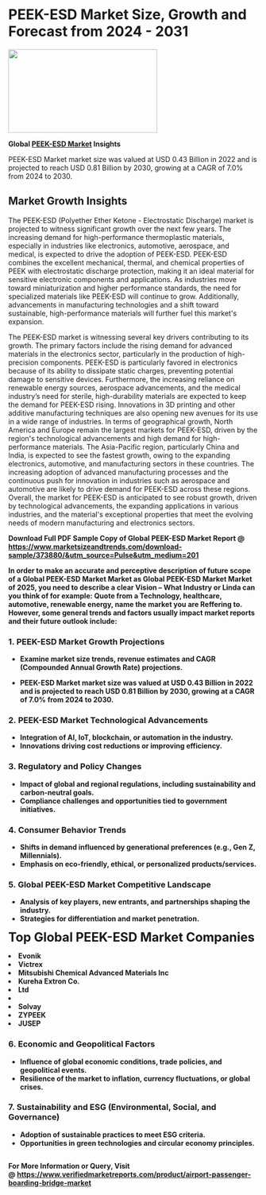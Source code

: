 <H1>PEEK-ESD Market Size, Growth and Forecast from 2024 - 2031</H1><img class="aligncenter size-medium wp-image-584254" src="https://thirdeyenews.in/wp-content/uploads/2024/09/Global-Market-Research-300x168.jpeg" alt="" width="300" height="168" /><p><strong>Global&nbsp;<a href="https://www.marketsizeandtrends.com/download-sample/373880/&amp;utm_source=Pulse&amp;utm_medium=201">PEEK-ESD Market</a> Insights</strong></p><p>PEEK-ESD Market market size was valued at USD 0.43 Billion in 2022 and is projected to reach USD 0.81 Billion by 2030, growing at a CAGR of 7.0% from 2024 to 2030.</p><p><h2>Market Growth Insights</h2> <p>The PEEK-ESD (Polyether Ether Ketone - Electrostatic Discharge) market is projected to witness significant growth over the next few years. The increasing demand for high-performance thermoplastic materials, especially in industries like electronics, automotive, aerospace, and medical, is expected to drive the adoption of PEEK-ESD. PEEK-ESD combines the excellent mechanical, thermal, and chemical properties of PEEK with electrostatic discharge protection, making it an ideal material for sensitive electronic components and applications. As industries move toward miniaturization and higher performance standards, the need for specialized materials like PEEK-ESD will continue to grow. Additionally, advancements in manufacturing technologies and a shift toward sustainable, high-performance materials will further fuel this market's expansion.</p> <p><strong></strong></p> <p>The PEEK-ESD market is witnessing several key drivers contributing to its growth. The primary factors include the rising demand for advanced materials in the electronics sector, particularly in the production of high-precision components. PEEK-ESD is particularly favored in electronics because of its ability to dissipate static charges, preventing potential damage to sensitive devices. Furthermore, the increasing reliance on renewable energy sources, aerospace advancements, and the medical industry’s need for sterile, high-durability materials are expected to keep the demand for PEEK-ESD rising. Innovations in 3D printing and other additive manufacturing techniques are also opening new avenues for its use in a wide range of industries. In terms of geographical growth, North America and Europe remain the largest markets for PEEK-ESD, driven by the region's technological advancements and high demand for high-performance materials. The Asia-Pacific region, particularly China and India, is expected to see the fastest growth, owing to the expanding electronics, automotive, and manufacturing sectors in these countries. The increasing adoption of advanced manufacturing processes and the continuous push for innovation in industries such as aerospace and automotive are likely to drive demand for PEEK-ESD across these regions. Overall, the market for PEEK-ESD is anticipated to see robust growth, driven by technological advancements, the expanding applications in various industries, and the material's exceptional properties that meet the evolving needs of modern manufacturing and electronics sectors.</p> <p><strong></p><p><span class=""><strong>Download Full PDF Sample Copy of Global PEEK-ESD Market Report</strong> @ <a href="https://www.marketsizeandtrends.com/download-sample/373880/&amp;utm_source=Pulse&amp;utm_medium=201" target="_blank">https://www.marketsizeandtrends.com/download-sample/373880/&amp;utm_source=Pulse&amp;utm_medium=201</a></span></p><p>In order to make an accurate and perceptive description of future scope of a Global&nbsp;PEEK-ESD Market Market as Global&nbsp;PEEK-ESD Market Market of 2025, you need to describe a clear Vision &ndash; What Industry or Linda can you think of for example: Quote from a Technology, healthcare, automotive, renewable energy, name the market you are Reffering to. However, some general trends and factors usually impact market reports and their future outlook include:</p><h3>1.&nbsp;<strong>PEEK-ESD Market Growth Projections</strong></h3><ul><li>Examine market size trends, revenue estimates and CAGR (Compounded Annual Growth Rate) projections.</li><li><p>PEEK-ESD Market market size was valued at USD 0.43 Billion in 2022 and is projected to reach USD 0.81 Billion by 2030, growing at a CAGR of 7.0% from 2024 to 2030.</p></li></ul><h3>2.&nbsp;<strong>PEEK-ESD Market Technological Advancements</strong></h3><ul><li>Integration of AI, IoT, blockchain, or automation in the industry.</li><li>Innovations driving cost reductions or improving efficiency.</li></ul><h3>3.&nbsp;<strong>Regulatory and Policy Changes</strong></h3><ul><li>Impact of global and regional regulations, including sustainability and carbon-neutral goals.</li><li>Compliance challenges and opportunities tied to government initiatives.</li></ul><h3>4.&nbsp;<strong>Consumer Behavior Trends</strong></h3><ul><li>Shifts in demand influenced by generational preferences (e.g., Gen Z, Millennials).</li><li>Emphasis on eco-friendly, ethical, or personalized products/services.</li></ul><h3>5.&nbsp;<strong>Global PEEK-ESD Market Competitive Landscape</strong></h3><ul><li>Analysis of key players, new entrants, and partnerships shaping the industry.</li><li>Strategies for differentiation and market penetration.</li></ul><p data-pm-slice="1 1 []"><span style="color: inherit; font-family: inherit; font-size: 25px;">Top Global PEEK-ESD Market Companies</span></p><div class="" data-test-id=""><p><li>Evonik</li><li> Victrex</li><li> Mitsubishi Chemical Advanced Materials Inc</li><li> Kureha Extron Co.</li><li>Ltd</li><li></li><li> Solvay</li><li> ZYPEEK</li><li> JUSEP</li></p></div><h3>6.&nbsp;<strong>Economic and Geopolitical Factors</strong></h3><ul><li>Influence of global economic conditions, trade policies, and geopolitical events.</li><li>Resilience of the market to inflation, currency fluctuations, or global crises.</li></ul><h3>7.&nbsp;<strong>Sustainability and ESG (Environmental, Social, and Governance)</strong></h3><ul><li>Adoption of sustainable practices to meet ESG criteria.</li><li>Opportunities in green technologies and circular economy principles.</li></ul><h2><strong style="font-size: 14px;">For More Information or Query, Visit @&nbsp;</strong><a style="background-color: #ffffff; font-size: 14px;" href="https://www.marketsizeandtrends.com/report/peek-esd-market/" target="_blank">https://www.verifiedmarketreports.com/product/airport-passenger-boarding-bridge-market</a></h2>
